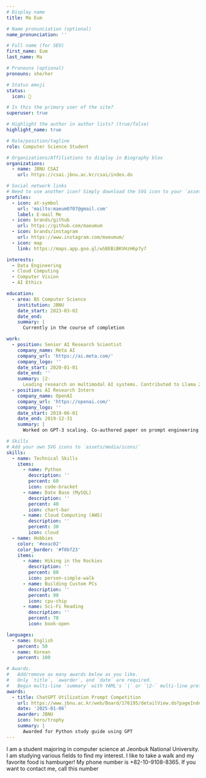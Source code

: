 ```yaml
---
# Display name
title: Ma Eum

# Name pronunciation (optional)
name_pronunciation: ''

# Full name (for SEO)
first_name: Eum
last_name: Ma

# Pronouns (optional)
pronouns: she/her

# Status emoji
status:
  icon: 🍔

# Is this the primary user of the site?
superuser: true

# Highlight the author in author lists? (true/false)
highlight_name: true

# Role/position/tagline
role: Computer Science Student

# Organizations/Affiliations to display in Biography blox
organizations:
  - name: JBNU CSAI
    url: https://csai.jbnu.ac.kr/csai/index.do

# Social network links
# Need to use another icon? Simply download the SVG icon to your `assets/media/icons/` folder.
profiles:
  - icon: at-symbol 
    url: 'mailto:maeum0707@gmail.com'
    label: E-mail Me
  - icon: brands/github
    url: https://github.com/maeumum
  - icon: brands/instagram
    url: https://www.instagram.com/maeumum/
  - icon: map
    link: https://maps.app.goo.gl/wSBEBiBKVHzH6p7y7

interests:
  - Data Engineering
  - Cloud Computing 
  - Computer Vision
  - AI Ethics

education:
  - area: BS Computer Science
    institution: JBNU
    date_start: 2023-03-02
    date_end: 
    summary: |
      Currently in the course of completion

work:
  - position: Senior AI Research Scientist
    company_name: Meta AI
    company_url: 'https://ai.meta.com/'
    company_logo: ''
    date_start: 2020-01-01
    date_end: ''
    summary: |2-
      Leading research on multimodal AI systems. Contributed to Llama 2 and other open-source models. 50+ citations in 3 years.
  - position: AI Research Intern
    company_name: OpenAI
    company_url: 'https://openai.com/'
    company_logo: ''
    date_start: 2019-06-01
    date_end: 2019-12-31
    summary: |
      Worked on GPT-3 scaling. Co-authored paper on prompt engineering.

# Skills
# Add your own SVG icons to `assets/media/icons/`
skills:
  - name: Technical Skills
    items:
      - name: Python
        description: ''
        percent: 60
        icon: code-bracket
      - name: Date Base (MySQL)
        description: ''
        percent: 40
        icon: chart-bar
      - name: Cloud Computing (AWS)
        description: ''
        percent: 30
        icon: cloud
  - name: Hobbies
    color: '#eeac02'
    color_border: '#f0bf23'
    items:
      - name: Hiking in the Rockies
        description: ''
        percent: 80
        icon: person-simple-walk
      - name: Building Custom PCs
        description: ''
        percent: 90
        icon: cpu-chip
      - name: Sci-Fi Reading
        description: ''
        percent: 70
        icon: book-open

languages:
  - name: English
    percent: 50
  - name: Korean
    percent: 100

# Awards.
#   Add/remove as many awards below as you like.
#   Only `title`, `awarder`, and `date` are required.
#   Begin multi-line `summary` with YAML's `|` or `|2-` multi-line prefix and indent 2 spaces below.
awards:
  - title: ChatGPT Utilization Prompt Competition
    url: https://www.jbnu.ac.kr/web/Board/176195/detailView.do?pageIndex=2&menu=2377
    date: '2025-01-06'
    awarder: JBNU
    icon: hero/trophy
    summary: |
      Awarded for Python study guide using GPT
---
```


I am a student majoring in computer science at Jeonbuk National University. I am studying various fields to find my interest. I like to take a walk and my favorite food is hamburger!
My phone number is +82-10-9108-8365. If you want to contact me, call this number